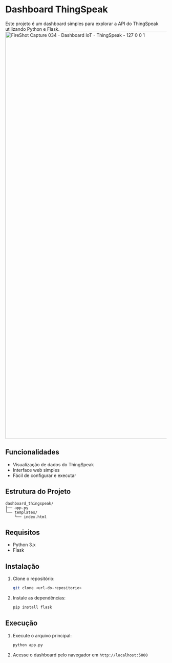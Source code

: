 # Dashboard ThingSpeak
Este projeto é um dashboard simples para explorar a API do ThingSpeak utilizando Python e Flask.
<img width="1366" height="1271" alt="FireShot Capture 034 - Dashboard IoT - ThingSpeak -  127 0 0 1" src="https://github.com/user-attachments/assets/6304c24b-7854-40d0-a714-184da604e4f4" />

## Funcionalidades
- Visualização de dados do ThingSpeak
- Interface web simples
- Fácil de configurar e executar

## Estrutura do Projeto
```
dashboard_thingspeak/
├── app.py
└── templates/
    └── index.html
```

## Requisitos
- Python 3.x
- Flask

## Instalação
1. Clone o repositório:
   ```bash
   git clone <url-do-repositorio>
   ```
2. Instale as dependências:
   ```bash
   pip install flask
   ```

## Execução
1. Execute o arquivo principal:
   ```bash
   python app.py
   ```
2. Acesse o dashboard pelo navegador em `http://localhost:5000`
